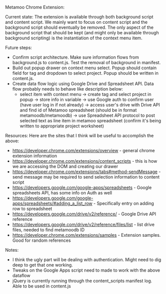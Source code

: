Metamoo Chrome Extension:

Current state:
The extension is available through both background script and content script. We mainly want to focus on content script and the background script should eventually be removed. The only aspect of the background script that should be kept (and might only be available through background scripting) is the instantiation of the context menu item.

Future steps:
* Confirm script architecture. Make sure information flows from background.js to content.js. Test the removal of background in manifest.
* Build out popup drawer on context menu select. Popup should contain field for tag and dropdown to select project. Popup should be written in content.js.
* Create data flow logic using Google Drive and Spreadsheet API. Data flow probably needs to behave like description below:
	- select item with context menu -> create tag and select project in popup -> store info in variable -> use Google auth to confirm user (have user log in if not already) -> access user's drive with Drive API and find id of Metamoo spreadsheet (should be in format metamoodb/metamoodb) -> use Spreadsheet API protocol to post selected text as line item in metamoo spreadsheet (confirm it's being written to appropriate project worksheet)

Resources:
Here are the sites that I think will be useful to accomplish the above:
* https://developer.chrome.com/extensions/overview - general chrome extension information
* https://developer.chrome.com/extensions/content_scripts - this is how we are accessing the DOM and creating our drawer
* https://developer.chrome.com/extensions/tabs#method-sendMessage - send message may be required to send selection information to content script
* https://developers.google.com/google-apps/spreadsheets - Google spreadsheets API, has some info on Auth as well
* https://developers.google.com/google-apps/spreadsheets/#adding_a_list_row - Specifically entry on adding row to spreadsheet
* https://developers.google.com/drive/v2/reference/ - Google Drive API reference
* https://developers.google.com/drive/v2/reference/files/list - list drive files, needed to find metamoodb ID
* https://developer.chrome.com/extensions/samples - Extension samples. Good for random references

Notes:
* I think the ugly part will be dealing with authentication. Might need to dig deep to get that one working.
* Tweaks on the Google Apps script need to made to work with the above dataflow
* jQuery is currently running through the content_scripts manifest log. Able to be used in content.js